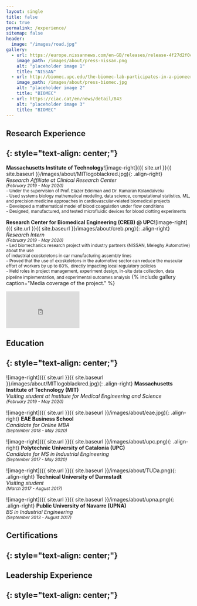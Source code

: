 ```yaml
---
layout: single
title: false
toc: true
permalink: /experience/
sitemap: false
header:
  image: "/images/road.jpg"
gallery:
  - url: https://europe.nissannews.com/en-GB/releases/release-4f27d2f0c1262d16a46ddb99310045e7-nissan-spain-to-complete-pioneering-exoskeleton-project-for-production-lines?
    image_path: /images/about/press-nissan.png
    alt: "placeholder image 1"
    title: "NISSAN"
  - url: http://biomec.upc.edu/the-biomec-lab-participates-in-a-pioneering-project-to-introduce-exoskeletons-to-the-automotive-industry/
    image_path: /images/about/press-biomec.jpg
    alt: "placeholder image 2"
    title: "BIOMEC"
  - url: https://ciac.cat/en/news/detail/843
    alt: "placeholder image 3"
    title: "BIOMEC"
---
```


## Research Experience
{: style="text-align: center;"}
---

__Massachusetts Institute of Technology__![image-right]({{ site.url }}{{ site.baseurl }}/images/about/MITlogoblackred.jpg){: .align-right}<br />_Research Affiliate at Clinical Research Center_<br /><small>_(February 2019 - May 2020)_<br />- Under the supervision of Prof. Elazer Edelman and Dr. Kumaran Kolandaivelu<br />- Used systems biology mathematical modeling, data science, computational statistics, ML, and precision medicine approaches in cardiovascular-related biomedical projects<br />- Developed a mathematical model of blood coagulation under flow conditions<br />- Designed, manufactured, and tested microfluidic devices for blood clotting experiments</small>

__Research Center for Biomedical Engineering (CREB) @ UPC__![image-right]({{ site.url }}{{ site.baseurl }}/images/about/creb.png){: .align-right}<br />_Research Intern_<br /><small>_(February 2019 - May 2020)_<br />- Led biomechanics research project with industry partners (NISSAN, Meleghy Automotive) about the use<br />of industrial exoskeletons in car manufacturing assembly lines<br />- Proved that the use of exoskeletons in the automotive sector can reduce the muscular effort of workers by up to 60%, directly impacting local regulatory policies<br />- Held roles in project management, experiment design, in-situ data collection, data pipeline implementation, and experimental outcomes analysis</small>
{% include gallery caption="Media coverage of the project." %}
<iframe width="200" height="100" src="https://www.youtube.com/embed/nJe3ZFv3Cyg" frameborder="0" allow="accelerometer; autoplay; encrypted-media; gyroscope; picture-in-picture" allowfullscreen></iframe>

## Education
{: style="text-align: center;"}
---

![image-right]({{ site.url }}{{ site.baseurl }}/images/about/MITlogoblackred.jpg){: .align-right}
__Massachusetts Institute of Technology (MIT)__<br />_Visiting student at Institute for Medical Engineering and Science_<br /><small>_(February 2019 - May 2020)_</small>

![image-right]({{ site.url }}{{ site.baseurl }}/images/about/eae.jpg){: .align-right}
__EAE Business School__<br />_Candidate for Online MBA_<br /><small>_(September 2018 - May 2020)_</small>

![image-right]({{ site.url }}{{ site.baseurl }}/images/about/upc.png){: .align-right}
__Polytechnic University of Catalonia (UPC)__<br />_Candidate for MS in Industrial Engineering_<br /><small>_(September 2017 - May 2020)_</small>

![image-right]({{ site.url }}{{ site.baseurl }}/images/about/TUDa.png){: .align-right}
__Technical University of Darmstadt__<br />_Visiting student_<br /><small>_(March 2017 - August 2017)_</small>

![image-right]({{ site.url }}{{ site.baseurl }}/images/about/upna.png){: .align-right}
__Public University of Navarre (UPNA)__<br />_BS in Industrial Engineering_<br /><small>_(September 2013 - August 2017)_</small>

## Certifications
{: style="text-align: center;"}
---

## Leadership Experience
{: style="text-align: center;"}
---